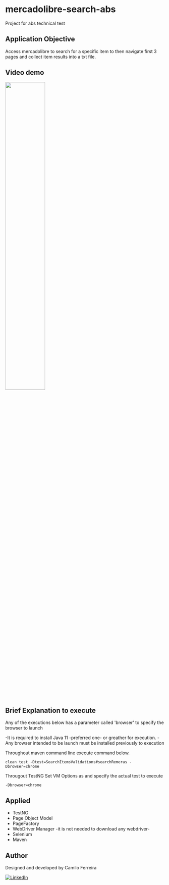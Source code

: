 # mercadolibre-search-abs
 Project for abs technical test

## Application Objective
Access mercadolibre to search for a specific item to then navigate first 3 pages and collect item results into a txt file.

## Video demo
[<img src="https://i.imgur.com/hpIXVFe.png" width="50%">](https://www.youtube.com/watch?v=LCo2aUeQY50 "mercadolibre search abs Demo")

## Brief Explanation to execute
Any of the executions below has a parameter called 'browser' to specify the browser to launch

-It is required to install Java 11 -preferred one- or greather for execution.
-Any browser intended to be launch must be installed previously to execution

Throughout maven command line execute command below.
```
clean test -Dtest=SearchItemsValidations#searchRemeras -Dbrowser=chrome
```

Througout TestNG
Set VM Options as and specify the actual test to execute
```
-Dbrowser=chrome
```

## Applied
- TestNG
- Page Object Model
- PageFactory
- WebDriver Manager -it is not needed to download any webdriver-
- Selenium
- Maven

## Author
Designed and developed by Camilo Ferreira

[![LinkedIn](https://img.shields.io/badge/-LinkedIn-blue?style=flat-square&logo=Linkedin&logoColor=white&link=https://www.linkedin.com/in/camiloferreirafosalba/?locale=en_US)](https://www.linkedin.com/in/camiloferreirafosalba/?locale=en_US)
